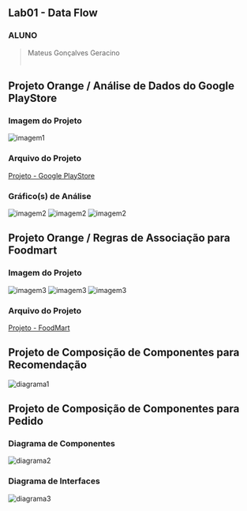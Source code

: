 ## Lab01 - Data Flow

### ALUNO
   >Mateus Gonçalves Geracino
<br><br>

## Projeto Orange / Análise de Dados do Google PlayStore
### Imagem do Projeto
  ![imagem1](imagens/googleplay-projeto.png)
<br>
### Arquivo do Projeto
   [Projeto - Google PlayStore](orange/googleplaystore.ows)
<br>
### Gráfico(s) de Análise
  ![imagem2](imagens/googleplay-grafico1.png)
  ![imagem2](imagens/googleplay-grafico2.png)
  ![imagem2](imagens/googleplay-grafico3.png)
<br>
## Projeto Orange / Regras de Associação para Foodmart
### Imagem do Projeto
  ![imagem3](imagens/foodmart-projeto.png)
  ![imagem3](imagens/foodmart-ar.png)
  ![imagem3](imagens/foodmart-is.png)
<br>
### Arquivo do Projeto
  [Projeto - FoodMart](orange/foodmart.ows)
<br>
## Projeto de Composição de Componentes para Recomendação
  ![diagrama1](imagens/diagrama1.PNG)
<br>  
## Projeto de Composição de Componentes para Pedido
### Diagrama de Componentes
  ![diagrama2](imagens/diagrama2.PNG)
<br>
### Diagrama de Interfaces
  ![diagrama3](imagens/diagrama3.PNG)

